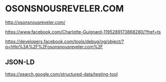 
# OSONSNOUSREVELER.COM

<http://osonsnousreveler.com/>

<https://www.facebook.com/Charlotte-Guignard-1195289173868280/?fref=ts>

<https://developers.facebook.com/tools/debug/og/object/?q=http%3A%2F%2Fosonsnousreveler.com%2F>


<!--

rsync -avn --delete --progress --exclude='.git/' --exclude='.*' ~/Sites/osonsnousreveler.com/revelation-1/ ~/Dropbox/osons_nous_reveler/site/

-->


## JSON-LD

https://search.google.com/structured-data/testing-tool


